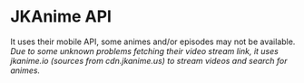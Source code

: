 # JKAnime API

It uses their mobile API, some animes and/or episodes may not be available.
*Due to some unknown problems fetching their video stream link, it uses jkanime.io (sources from cdn.jkanime.us) to stream videos and search for animes.*